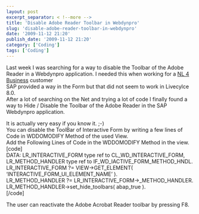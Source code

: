 ```yaml
---
layout: post
excerpt_separator: < !--more -->
title: 'Disable Adobe Reader Toolbar in Webdynpro'
slug: 'disable-adobe-reader-toolbar-in-webdynpro'
date: '2009-11-12 21:20'
publish_date: '2009-11-12 21:20'
category: ['Coding']
tags: ['Coding']
---
```

Last week I was searching for a way to disable the Toolbar of the Adobe Reader
in a Webdynpro application. I needed this when working for a [NL 4
Business](http://www.nl4b.com/) customer  
SAP provided a way in the Form but that did not seem to work in Livecylce 8.0.  
After a lot of searching on the Net and trying a lot of code I finally found a
way to Hide / Disable the Toolbar of the Adobe Reader in the SAP Webdynpro
application.  
  
It is actually very easy if you know it. ;-)  
You can disable the ToolBar of Interactive Form by writing a few lines of Code
in WDDOMODIFY Method of the used View.  
Add the Following Lines of Code in the WDDOMODIFY Method in the view.  
[code]  
DATA: LR_INTERACTIVE_FORM type ref to CL_WD_INTERACTIVE_FORM,  
LR_METHOD_HANDLER type ref to IF_WD_IACTIVE_FORM_METHOD_HNDL.  
LR_INTERACTIVE_FORM ?= VIEW->GET_ELEMENT( ‘INTERACTIVE_FORM_UI_ELEMENT_NAME’
).  
LR_METHOD_HANDLER ?= LR_INTERACTIVE_FORM->_METHOD_HANDLER.  
LR_METHOD_HANDLER->set_hide_toolbars( abap_true ).  
[/code]  
  
The user can reactivate the Adobe Acrobat Reader toolbar by pressing F8.

